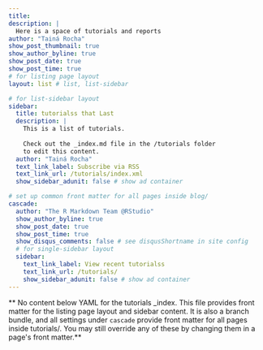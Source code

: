 ```yaml
---
title: 
description: |
  Here is a space of tutorials and reports
author: "Tainá Rocha"
show_post_thumbnail: true
show_author_byline: true
show_post_date: true
show_post_time: true
# for listing page layout
layout: list # list, list-sidebar

# for list-sidebar layout
sidebar: 
  title: tutorialss that Last
  description: |
    This is a list of tutorials.
    
    Check out the _index.md file in the /tutorials folder 
    to edit this content. 
  author: "Tainá Rocha"
  text_link_label: Subscribe via RSS
  text_link_url: /tutorials/index.xml
  show_sidebar_adunit: false # show ad container

# set up common front matter for all pages inside blog/
cascade:
  author: "The R Markdown Team @RStudio"
  show_author_byline: true
  show_post_date: true
  show_post_time: true
  show_disqus_comments: false # see disqusShortname in site config
  # for single-sidebar layout
  sidebar:
    text_link_label: View recent tutorialss
    text_link_url: /tutorials/
    show_sidebar_adunit: false # show ad container
---
```


** No content below YAML for the tutorials _index. This file provides front matter for the listing page layout and sidebar content. It is also a branch bundle, and all settings under `cascade` provide front matter for all pages inside tutorials/. You may still override any of these by changing them in a page's front matter.**
